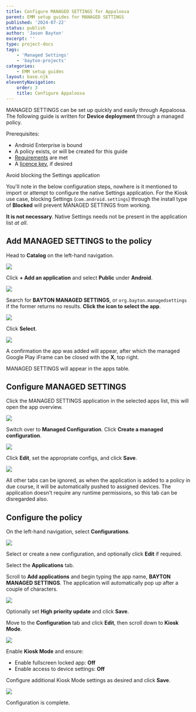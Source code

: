```yaml
---
title: Configure MANAGED SETTINGS for Appaloosa
parent: EMM setup guides for MANAGED SETTINGS
published: '2024-07-22'
status: publish
author: 'Jason Bayton'
excerpt: ''
type: project-docs
tags: 
    - 'Managed Settings'
    - 'bayton-projects'
categories: 
    - EMM setup guides
layout: base.njk
eleventyNavigation: 
    order: 3
    title: Configure Appaloosa
---
```

MANAGED SETTINGS can be set up quickly and easily through Appaloosa. The following guide is written for **Device deployment** through a managed policy.

Prerequisites:
- Android Enterprise is bound
- A policy exists, or will be created for this guide
- [Requirements](/projects/managed-settings/support/managed-settings-requirements) are met
- A [licence key](/projects/managed-settings/pricing), if desired

<div class="callout callout-blue">
<div class="callout-heading">Avoid blocking the Settings application</div>

You'll note in the below configuration steps, nowhere is it mentioned to import or attempt to configure the native Settings application. For the Kiosk use case, blocking Settings (`com.android.settings`) through the install type of **Blocked** will prevent MANAGED SETTINGS from working. 

**It is not necessary**. Native Settings needs not be present in the application list _at all_.

</div>

## Add MANAGED SETTINGS to the policy

Head to **Catalog** on the left-hand navigation.

![](https://cdn.bayton.org/assets/managed_settings/managed_settings_emm_setup/appaloosa/Screenshot_2024-07-23_23.05.08.png)

Click **+ Add an application** and select **Public** under **Android**.

![](https://cdn.bayton.org/assets/managed_settings/managed_settings_emm_setup/appaloosa/Screenshot_2024-07-23_23.05.14.png)

Search for **BAYTON MANAGED SETTINGS**, or `org.bayton.managedsettings` if the former returns no results. **Click the icon to select the app**.

![](https://cdn.bayton.org/assets/managed_settings/managed_settings_emm_setup/appaloosa/Screenshot_2024-07-23_23.05.32.png)

Click **Select**.

![](https://cdn.bayton.org/assets/managed_settings/managed_settings_emm_setup/appaloosa/Screenshot_2024-07-23_23.05.38.png)

A confirmation the app was added will appear, after which the managed Google Play iFrame can be closed with the **X**, top right.

MANAGED SETTINGS will appear in the apps table. 

## Configure MANAGED SETTINGS

Click the MANAGED SETTINGS application in the selected apps list, this will open the app overview.

![](https://cdn.bayton.org/assets/managed_settings/managed_settings_emm_setup/appaloosa/Screenshot_2024-07-23_23.06.04.png)

Switch over to **Managed Configuration**. Click **Create a managed configuration**.

![](https://cdn.bayton.org/assets/managed_settings/managed_settings_emm_setup/appaloosa/Screenshot_2024-07-23_23.06.16.png)

Click **Edit**, set the appropriate configs, and click **Save**.

![](https://cdn.bayton.org/assets/managed_settings/managed_settings_emm_setup/appaloosa/Screenshot_2024-07-23_23.06.30.png)

All other tabs can be ignored, as when the application is added to a policy in due course, it will be automatically pushed to assigned devices. The application doesn't require any runtime permissions, so this tab can be disregarded also.

## Configure the policy

On the left-hand navigation, select **Configurations**.

![](https://cdn.bayton.org/assets/managed_settings/managed_settings_emm_setup/appaloosa/Screenshot_2024-07-23_23.07.02.png)

Select or create a new configuration, and optionally click **Edit** if required.

Select the **Applications** tab.

Scroll to **Add applications** and begin typing the app name, **BAYTON MANAGED SETTINGS**. The application will automatically pop up after a couple of characters.

![](https://cdn.bayton.org/assets/managed_settings/managed_settings_emm_setup/appaloosa/Screenshot_2024-07-23_23.07.37.png)

Optionally set **High priority update** and click **Save**.

Move to the **Configuration** tab and click **Edit**, then scroll down to **Kiosk Mode**.

![](https://cdn.bayton.org/assets/managed_settings/managed_settings_emm_setup/appaloosa/Screenshot_2024-07-23_23.43.27.png)

Enable **Kiosk Mode** and ensure:
- Enable fullscreen locked app: **Off**
- Enable access to device settings: **Off**

Configure additional Kiosk Mode settings as desired and click **Save**.

![](https://cdn.bayton.org/assets/managed_settings/managed_settings_emm_setup/appaloosa/Screenshot_2024-07-23_23.46.58.png)

Configuration is complete.